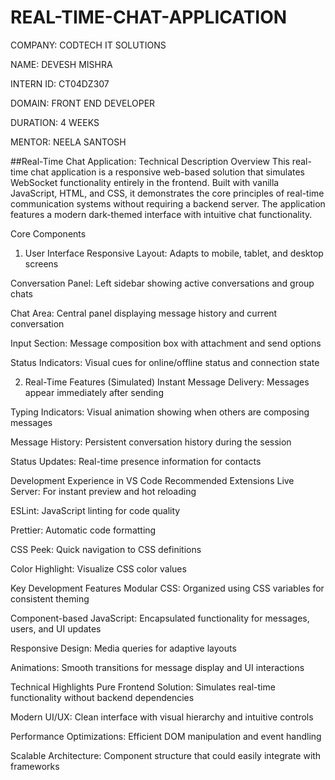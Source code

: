 # REAL-TIME-CHAT-APPLICATION

COMPANY: CODTECH IT SOLUTIONS

NAME: DEVESH MISHRA

INTERN ID: CT04DZ307

DOMAIN: FRONT END DEVELOPER

DURATION: 4 WEEKS

MENTOR: NEELA SANTOSH

##Real-Time Chat Application: Technical Description
Overview
This real-time chat application is a responsive web-based solution that simulates WebSocket functionality entirely in the frontend. Built with vanilla JavaScript, HTML, and CSS, it demonstrates the core principles of real-time communication systems without requiring a backend server. The application features a modern dark-themed interface with intuitive chat functionality.

Core Components
1. User Interface
Responsive Layout: Adapts to mobile, tablet, and desktop screens

Conversation Panel: Left sidebar showing active conversations and group chats

Chat Area: Central panel displaying message history and current conversation

Input Section: Message composition box with attachment and send options

Status Indicators: Visual cues for online/offline status and connection state

2. Real-Time Features (Simulated)
Instant Message Delivery: Messages appear immediately after sending

Typing Indicators: Visual animation showing when others are composing messages

Message History: Persistent conversation history during the session

Status Updates: Real-time presence information for contacts

Development Experience in VS Code
Recommended Extensions
Live Server: For instant preview and hot reloading

ESLint: JavaScript linting for code quality

Prettier: Automatic code formatting

CSS Peek: Quick navigation to CSS definitions

Color Highlight: Visualize CSS color values

Key Development Features
Modular CSS: Organized using CSS variables for consistent theming

Component-based JavaScript: Encapsulated functionality for messages, users, and UI updates

Responsive Design: Media queries for adaptive layouts

Animations: Smooth transitions for message display and UI interactions

Technical Highlights
Pure Frontend Solution: Simulates real-time functionality without backend dependencies

Modern UI/UX: Clean interface with visual hierarchy and intuitive controls

Performance Optimizations: Efficient DOM manipulation and event handling

Scalable Architecture: Component structure that could easily integrate with frameworks


